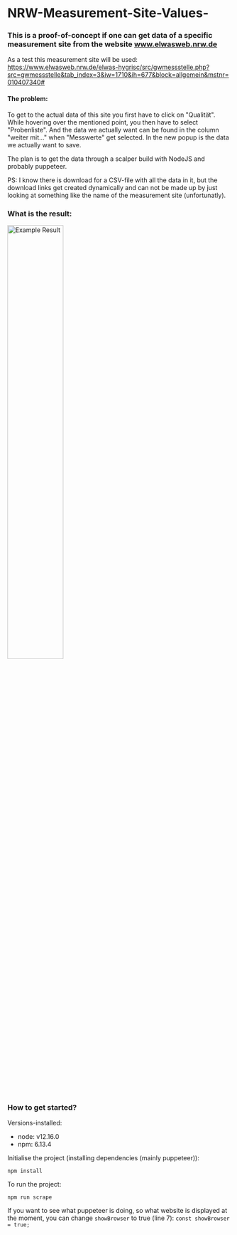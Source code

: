 # NRW-Measurement-Site-Values-

### This is a proof-of-concept if one can get data of a specific measurement site from the website www.elwasweb.nrw.de

As a test this measurement site will be used:
https://www.elwasweb.nrw.de/elwas-hygrisc/src/gwmessstelle.php?src=gwmessstelle&tab_index=3&iw=1710&ih=677&block=allgemein&mstnr=010407340#

#### The problem:
To get to the actual data of this site you first have to click on "Qualität". While hovering over the mentioned point, you then have to select "Probenliste". And the data we actually want can be found in the column "weiter mit..." when "Messwerte" get selected.
In the new popup is the data we actually want to save.

The plan is to get the data through a scalper build with NodeJS and probably puppeteer.

PS: I know there is download for a CSV-file with all the data in it, but the download links get created dynamically and can not be made up by just looking at something like the name of the measurement site (unfortunatly).

### What is the result:
<img src="https://raw.githubusercontent.com/SirSundays/NRW-Measurement-Site-Values-/master/screenshots/example-01.png" style="width: 50%" alt="Example Result"/>

### How to get started?
Versions-installed:
* node: v12.16.0
* npm: 6.13.4

Initialise the project (installing dependencies (mainly puppeteer)):
```
npm install
```
To run the project:
```
npm run scrape
```

If you want to see what puppeteer is doing, so what website is displayed at the moment, you can change `showBrowser` to true (line 7):
`const showBrowser = true;`
